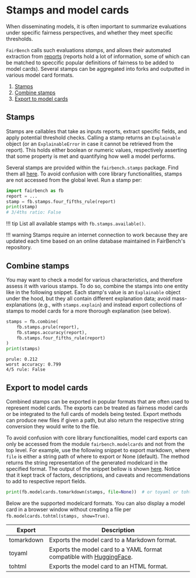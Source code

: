 # Stamps and model cards

When disseminating models, it is often important to summarize
evaluations under specific fairness perspectives, and whether
they meet specific thresholds. 

`FairBench` calls such evaluations *stamps*, and allows their
automated extraction from [reports](reports.md) (reports hold a lot of 
information, some of which can be matched to speccific popular
definitions of fairness to be added to model cards). Several
stamps can be aggregated into forks 
and outputted in various model card formats.

1. [Stamps](#stamps)
2. [Combine stamps](#combine-stamps)
3. [Export to model cards](#export-to-model-cards)


## Stamps
Stamps are callables that take as inputs reports,
extract specific fields, and apply potential threshold
checks. Calling a stamp returns an `Explainable` object
(or an `ExplainableError` in case it cannot be retrieved
from the report).  This holds either boolean or numeric values, 
respectively asserting that some property is met and quantifying how
well a model performs.

Several stamps are provided within the `fairbench.stamps`
package. Find them all [here](../advanced/stamps.md).
To avoid confusion with core library functionalities,
stamps are not accessed from the global level. Run
a stamp per:

```python
import fairbench as fb
report = ...
stamp = fb.stamps.four_fifths_rule(report)
print(stamp)
# 3/4ths ratio: False
```

!!! tip
    List all available stamps with `fb.stamps.available()`.

!!! warning
    Stamps require an internet connection to work
    because they are updated each time based on an 
    online database maintained in FairBench's repository.

## Combine stamps
You may want to check a model for various characteristics,
and therefore assess it with various stamps.
To do so, combine the stamps into one entity like in the following
snippet. Each stamp's value is an `Explainable` object
under the hood, but they all contain different explanation data;
avoid mass-explanations (e.g., with `stamps.explain`)
and instead export collections of stamps to model cards 
for a more thorough explanation (see below). 

```python
stamps = fb.combine(
    fb.stamps.prule(report),
    fb.stamps.accuracy(report),
    fb.stamps.four_fifths_rule(report)
)
print(stamps)
```

```
prule: 0.212
worst accuracy: 0.799
4/5 rule: False
```

## Export to model cards
Combined stamps can be exported in popular formats 
that are often used to represent model cards. The
exports can be treated as fairness model
cards or be integrated to the full cards of models
being tested. Export methods can produce new 
files if given a path, but also return the respective
string conversion they would write to the file.

To avoid confusion with core library functionalities,
model card exports can only be accessed from 
the module `fairbench.modelcards` and not from the
top level. For example, use the following snippet to
export markdown, where `file` is either a string path
of where to export or None (default). The method
returns the string representation of the generated
modelcard in the specified format.
The output of the snippet bellow 
is shown [here](../images/example_modelcard.md).
Notice that it kept track of factors,
descriptions, and caveats and recommendations 
to add to respective report fields.

```python
print(fb.modelcards.tomarkdown(stamps, file=None))  # or toyaml or tohtml
```

Below are the supported modelcard formats. 
You can also display a model card in a browser window
without creating a file per `fb.modelcards.tohtml(stamps, show=True)`.

| Export     | Description                                  |
|------------|----------------------------------------------|
| tomarkdown | Exports the model card to a Markdown format. |
| toyaml     | Exports the model card to a YAML format compatible with [HuggingFace](https://huggingface.co/docs/hub/en/model-cards).    |
| tohtml     | Exports the model card to an HTML format.    |
